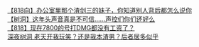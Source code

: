 [【818向】办公室里那个渣剑三的妹子，你知道别人背后都怎么说你](http://tieba.baidu.com/p/3353370281?see_lz=1&pn=)   
[【树洞】这年头声音真是不可信……声控们你们还好么](http://tieba.baidu.com/p/3354885652?see_lz=1&pn=)   
[【818】现在7800的号打DMG都没有工资了？](http://tieba.baidu.com/p/3354174313?see_lz=1&pn=)   
[深夜树洞  老天开我玩笑？还是我本渣男？后者居多似乎](http://tieba.baidu.com/p/3353207685?see_lz=1&pn=)   
